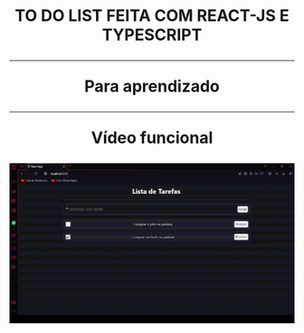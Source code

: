 <h1><center>TO DO LIST FEITA COM REACT-JS E TYPESCRIPT 
<hr>
<p><center>Para aprendizado

<hr>
<center>Vídeo funcional
<br>

![](./gifVideo/todoList.gif)
